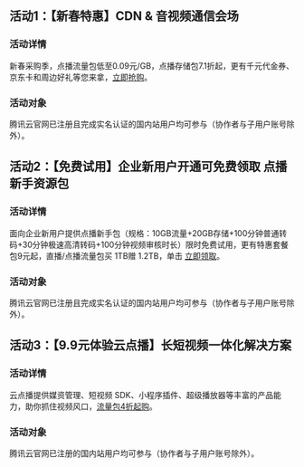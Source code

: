## 活动1：【新春特惠】CDN & 音视频通信会场
### 活动详情
新春采购季，点播流量包低至0.09元/GB，点播存储包7.1折起，更有千元代金券、京东卡和周边好礼等您来拿，[立即抢购](https://cloud.tencent.com/act/pro/spring_festival_activities?from=15993#%E4%BA%91%E7%82%B9%E6%92%AD)。
### 活动对象
腾讯云官网已注册且完成实名认证的国内站用户均可参与（协作者与子用户账号除外）。


## 活动2：【免费试用】企业新用户开通可免费领取 点播新手资源包
### 活动详情
面向企业新用户提供点播新手包（规格：10GB流量+20GB存储+100分钟普通转码+30分钟极速高清转码+100分钟视频审核时长）限时免费试用，更有特惠套餐包9元起，直播/点播流量包买 1TB赠 1.2TB，单击 [立即领取](https://cloud.tencent.com/act/pro/video_freetrial?from=14867)。
### 活动对象
腾讯云官网已注册且完成实名认证的国内站用户均可参与（协作者与子用户账号除外）。

## 活动3：【9.9元体验云点播】长短视频一体化解决方案
### 活动详情
云点播提供媒资管理、短视频 SDK、小程序插件、超级播放器等丰富的产品能力，助你抓住视频风口，[流量包4折起购](https://cloud.tencent.com/act/pro/vod)。
### 活动对象
腾讯云官网已注册的国内站用户均可参与（协作者与子用户账号除外）。
